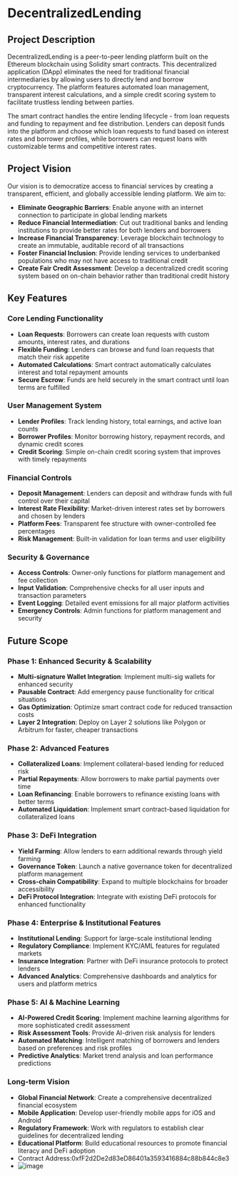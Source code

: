 # DecentralizedLending

## Project Description

DecentralizedLending is a peer-to-peer lending platform built on the Ethereum blockchain using Solidity smart contracts. This decentralized application (DApp) eliminates the need for traditional financial intermediaries by allowing users to directly lend and borrow cryptocurrency. The platform features automated loan management, transparent interest calculations, and a simple credit scoring system to facilitate trustless lending between parties.

The smart contract handles the entire lending lifecycle - from loan requests and funding to repayment and fee distribution. Lenders can deposit funds into the platform and choose which loan requests to fund based on interest rates and borrower profiles, while borrowers can request loans with customizable terms and competitive interest rates.

## Project Vision

Our vision is to democratize access to financial services by creating a transparent, efficient, and globally accessible lending platform. We aim to:

- **Eliminate Geographic Barriers**: Enable anyone with an internet connection to participate in global lending markets
- **Reduce Financial Intermediation**: Cut out traditional banks and lending institutions to provide better rates for both lenders and borrowers  
- **Increase Financial Transparency**: Leverage blockchain technology to create an immutable, auditable record of all transactions
- **Foster Financial Inclusion**: Provide lending services to underbanked populations who may not have access to traditional credit
- **Create Fair Credit Assessment**: Develop a decentralized credit scoring system based on on-chain behavior rather than traditional credit history

## Key Features

### Core Lending Functionality
- **Loan Requests**: Borrowers can create loan requests with custom amounts, interest rates, and durations
- **Flexible Funding**: Lenders can browse and fund loan requests that match their risk appetite
- **Automated Calculations**: Smart contract automatically calculates interest and total repayment amounts
- **Secure Escrow**: Funds are held securely in the smart contract until loan terms are fulfilled

### User Management System
- **Lender Profiles**: Track lending history, total earnings, and active loan counts
- **Borrower Profiles**: Monitor borrowing history, repayment records, and dynamic credit scores
- **Credit Scoring**: Simple on-chain credit scoring system that improves with timely repayments

### Financial Controls
- **Deposit Management**: Lenders can deposit and withdraw funds with full control over their capital
- **Interest Rate Flexibility**: Market-driven interest rates set by borrowers and chosen by lenders
- **Platform Fees**: Transparent fee structure with owner-controlled fee percentages
- **Risk Management**: Built-in validation for loan terms and user eligibility

### Security & Governance
- **Access Controls**: Owner-only functions for platform management and fee collection
- **Input Validation**: Comprehensive checks for all user inputs and transaction parameters
- **Event Logging**: Detailed event emissions for all major platform activities
- **Emergency Controls**: Admin functions for platform management and security

## Future Scope

### Phase 1: Enhanced Security & Scalability
- **Multi-signature Wallet Integration**: Implement multi-sig wallets for enhanced security
- **Pausable Contract**: Add emergency pause functionality for critical situations
- **Gas Optimization**: Optimize smart contract code for reduced transaction costs
- **Layer 2 Integration**: Deploy on Layer 2 solutions like Polygon or Arbitrum for faster, cheaper transactions

### Phase 2: Advanced Features
- **Collateralized Loans**: Implement collateral-based lending for reduced risk
- **Partial Repayments**: Allow borrowers to make partial payments over time
- **Loan Refinancing**: Enable borrowers to refinance existing loans with better terms
- **Automated Liquidation**: Implement smart contract-based liquidation for collateralized loans

### Phase 3: DeFi Integration
- **Yield Farming**: Allow lenders to earn additional rewards through yield farming
- **Governance Token**: Launch a native governance token for decentralized platform management
- **Cross-chain Compatibility**: Expand to multiple blockchains for broader accessibility
- **DeFi Protocol Integration**: Integrate with existing DeFi protocols for enhanced functionality

### Phase 4: Enterprise & Institutional Features
- **Institutional Lending**: Support for large-scale institutional lending
- **Regulatory Compliance**: Implement KYC/AML features for regulated markets
- **Insurance Integration**: Partner with DeFi insurance protocols to protect lenders
- **Advanced Analytics**: Comprehensive dashboards and analytics for users and platform metrics

### Phase 5: AI & Machine Learning
- **AI-Powered Credit Scoring**: Implement machine learning algorithms for more sophisticated credit assessment
- **Risk Assessment Tools**: Provide AI-driven risk analysis for lenders
- **Automated Matching**: Intelligent matching of borrowers and lenders based on preferences and risk profiles
- **Predictive Analytics**: Market trend analysis and loan performance predictions

### Long-term Vision
- **Global Financial Network**: Create a comprehensive decentralized financial ecosystem
- **Mobile Application**: Develop user-friendly mobile apps for iOS and Android
- **Regulatory Framework**: Work with regulators to establish clear guidelines for decentralized lending
- **Educational Platform**: Build educational resources to promote financial literacy and DeFi adoption
- Contract Address:0xfF2d2De2d83eD86401a3593416884c88b844c8e3
- ![image](https://github.com/user-attachments/assets/4b39a41a-9fb9-4d79-8e4c-4485a5485ee1)
